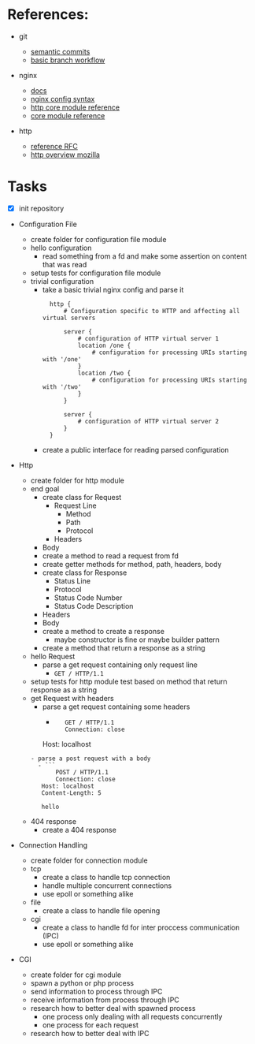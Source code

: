 # References:

- git
  - [semantic commits](https://gist.github.com/joshbuchea/6f47e86d2510bce28f8e7f42ae84c716)
  - [basic branch workflow](https://br.eheidi.dev/git-github/04-branch-e-pull-request/)

- nginx
  - [docs](https://nginx.org/en/docs/) 
  - [nginx config syntax](https://docs.nginx.com/nginx/admin-guide/basic-functionality/managing-configuration-files/)
  - [http core module reference](https://nginx.org/en/docs/http/ngx_http_core_module.html)
  - [core module reference](https://nginx.org/en/docs/ngx_core_module.html)

- http
  - [reference RFC](https://www.rfc-editor.org/rfc/rfc2616)
  - [http overview mozilla](https://developer.mozilla.org/en-US/docs/Web/HTTP/Guides/Overview)

# Tasks

- [X] init repository

- Configuration File
  - create folder for configuration file module
  - hello configuration
    - read something from a fd and make some assertion on content that was read
  - setup tests for configuration file module
  - trivial configuration
    - take a basic trivial nginx config and parse it
      ```
		http {
		    # Configuration specific to HTTP and affecting all virtual servers
		
		    server {
		        # configuration of HTTP virtual server 1
		        location /one {
		            # configuration for processing URIs starting with '/one'
		        }
		        location /two {
		            # configuration for processing URIs starting with '/two'
		        }
		    }
		
		    server {
		        # configuration of HTTP virtual server 2
		    }
		}
      ```
    - create a public interface for reading parsed configuration 

- Http
  - create folder for http module
  - end goal
    - create class for Request
    	- Request Line
    	  - Method
    	  - Path
    	  - Protocol
    	- Headers
  	- Body
  	- create a method to read a request from fd
  	- create getter methods for method, path, headers, body
    - create class for Response
    	- Status Line
  	  - Protocol
  	  - Status Code Number
	  - Status Code Description
  	- Headers
  	- Body
	- create a method to create a response
	  - maybe constructor is fine or maybe builder pattern 
	- create a method that return a response as a string
  - hello Request
    - parse a get request containing only request line
      - `GET / HTTP/1.1`
  - setup tests for http module
    test based on method that return response as a string
  - get Request with headers
    - parse a get request containing some headers
      - ```
           GET / HTTP/1.1
           Connection: close
	   Host: localhost
	```
    - parse a post request with a body
      - ```
           POST / HTTP/1.1
           Connection: close
	   Host: localhost
	   Content-Length: 5

	   hello
	```
  - 404 response
    - create a 404 response

- Connection Handling
  - create folder for connection module
  - tcp 
    - create a class to handle tcp connection
    - handle multiple concurrent connections
    - use epoll or something alike
  - file
    - create a class to handle file opening
  - cgi
    - create a class to handle fd for inter proccess communication (IPC)
    - use epoll or something alike

- CGI
  - create folder for cgi module
  - spawn a python or php process
  - send information to process through IPC
  - receive information from process through IPC
  - research how to better deal with spawned process
    - one process only dealing with all requests concurrently
    - one process for each request
  - research how to better deal with IPC
